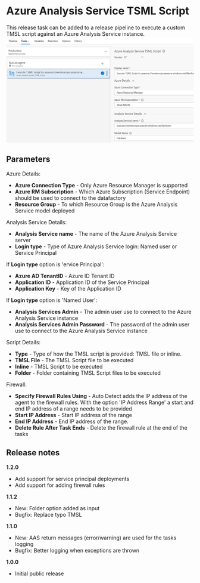 # Azure Analysis Service TSML Script

This release task can be added to a release pipeline to execute a custom TMSL script against an Azure Analysis Service instance.
![](images/screenshot-3.png)

## Parameters

Azure Details:
- **Azure Connection Type** - Only Azure Resource Manager is supported
- **Azure RM Subscription** - Which Azure Subscription (Service Endpoint) should be used to connect to the datafactory
- **Resource Group** - To which Resource Group is the Azure Analysis Service model deployed

Analysis Service Details:
- **Analysis Service name** - The name of the Azure Analysis Service server
- **Login type** - Type of Azure Analysis Service login: Named user or Service Principal

If **Login type** option is 'ervice Principal':
- **Azure AD TenantID** - Azure ID Tenant ID
- **Application ID** - Application ID of the Service Principal
- **Application Key** - Key of the Application ID

If **Login type** option is 'Named User': 
- **Analysis Services Admin** - The admin user use to connect to the Azure Analysis Service instance
- **Analysis Services Admin Password** - The password of the admin user use to connect to the Azure Analysis Service instance

Script Details:
- **Type** - Type of how the TMSL script is provided: TMSL file or inline.
- **TMSL File** - The TMSL Script file to be executed
- **Inline** - TMSL Script to be executed
- **Folder** - Folder containing TMSL Script files to be executed

Firewall:
- **Specify Firewall Rules Using** - Auto Detect adds the IP address of the agent to the firewall rules. With the option 'IP Address Range' a start and end IP address of a range needs to be provided
- **Start IP Address** - Start IP address of the range
- **End IP Address** - End IP address of the range.
- **Delete Rule After Task Ends** - Delete the firewall rule at the end of the tasks 

## Release notes

**1.2.0**
- Add support for service principal deployments
- Add support for adding firewall rules

**1.1.2**
- New: Folder option added as input
- Bugfix: Replace typo TMSL

**1.1.0**
- New: AAS return messages (error/warning) are used for the tasks logging
- Bugfix: Better logging when exceptions are thrown

**1.0.0**
- Initial public release